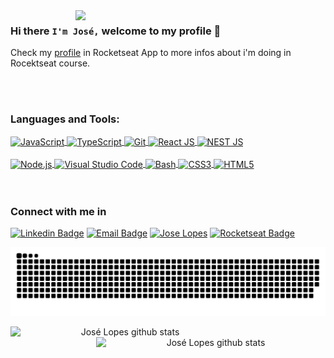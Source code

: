 <img align="right" width="400" src="https://www.cerebro.fit/uploads/thumbnails/course_thumbnails/course_thumbnail_default_70.jpg" />

### Hi there `I'm José,` welcome to my profile 👋

Check my [profile](https://app.rocketseat.com.br/me/lucas-vanni) in Rocketseat App to more infos about i'm doing in Rocektseat course.

<br />
<br />

<div>
   <h3>Languages and Tools:</h3>
    <div>
         <a href="https://developer.mozilla.org/pt-BR/docs/Web/JavaScript">
            <img align="center" alt="JavaScript" src="https://img.shields.io/badge/-Javascript-222222?style=for-the-badge&logoColor=ff0&logo=javascript" />
        </a>
        <a href="https://developer.mozilla.org/pt-BR/docs/Web/TypeScript">
            <img align="center" alt="TypeScript" src="https://img.shields.io/badge/-TypeScript-222222?style=for-the-badge&logoColor=2F74C0&logo=typescript" />
        </a>
        <a href="https://git-scm.com">
            <img align="center" alt="Git" src="https://img.shields.io/badge/-Git-F54D27?style=for-the-badge&logoColor=fff&logo=git" />
         </a>
         <a href="https://pt-br.reactjs.org">
            <img align="center" alt="React JS" src="https://img.shields.io/badge/-React-0499B0?style=for-the-badge&logoColor=fff&logo=react" />
        </a>
        <a href="https://nestjs.com">
            <img align="center" alt="NEST JS" src="https://img.shields.io/badge/-NEST_JS-ccc?style=for-the-badge&logoColor=E0234E&logo=nestJS" />
        </a>  
    </div>
    <br/>
    <div>
        <a href="https://nodejs.org/en/">
            <img align="center" alt="Node.js" src="https://img.shields.io/badge/-Node_JS-018635?style=for-the-badge&logoColor=fff&logo=node.js" />
        </a>
        <a href="https://code.visualstudio.com">
            <img align="center" alt="Visual Studio Code" src="https://img.shields.io/badge/-VS_Code-0074C1?style=for-the-badge&logoColor=fff&logo=visual-studio-code" />
        </a>
        <a href="https://ohmyz.sh">
            <img align="center" alt="Bash" src="https://img.shields.io/badge/-Terminal-0277BD?style=for-the-badge&logoColor=fff&logo=powershell" />
        </a>
        <a href="https://www.w3.org/Style/CSS/Overview.en.html">
            <img align="center" alt="CSS3" src="https://img.shields.io/badge/-CSS3-57A7E4?style=for-the-badge&logoColor=fff&logo=css3" />
        </a>
        <a href="https://developer.mozilla.org/pt-BR/docs/Web/HTML/HTML5"> 
            <img align="center" alt="HTML5" src="https://img.shields.io/badge/-HTML5-E54C21?style=for-the-badge&logoColor=fff&logo=html5" /> 
        </a>
    </div>
 </div>
<div>

<br/>
<br/>

<div>
<h3>Connect with me in</h3>

[![Linkedin Badge](https://img.shields.io/badge/-José%20Lopes-blue?style=for-the-badge&logo=Linkedin&logoColor=white&link=https://www.linkedin.com/in/jose-eduardo-rodrigues-lopes/)](https://www.linkedin.com/in/jose-eduardo-rodrigues-lopes/)
[![Email Badge](https://img.shields.io/badge/-eu@joselopes.me-c14438?style=for-the-badge&logo=Gmail&logoColor=white&link=mailto:eu@joselopes.me)](mailto:eu@joselopes.me)
[![Jose Lopes](https://img.shields.io/badge/-joselopes.me-fff?style=for-the-badge&logo=Google&logoColor=black&link=https://joselopes.me)](https://joselopes.me)
[![Rocketseat Badge](https://img.shields.io/badge/-José%20Eduardo-8257E6?style=for-the-badge&logo=apache-rocketmq&logoColor=white&link=https://app.rocketseat.com.br/me/ze-eduardo-00823)](https://app.rocketseat.com.br/me/ze-eduardo-00823)

</div>

<div align="center" >
    <img  align="center" alt="HTML5" src="https://github.com/zeeduardoz/zeeduardoz/blob/main/github-user-contribution.svg" /> 
    <br />
    <br />
    <img align="left"  width="367" src="https://github-readme-stats.vercel.app/api/top-langs/?username=zeeduardoz&layout=compact&theme=algolia" alt="José Lopes github stats" />
    <img align="right"  width="367" src="https://github-readme-stats.vercel.app/api?username=zeeduardoz&show_icons=true&theme=algolia&count_private=true" alt="José Lopes github stats" />
</div>
    
<br />
<br />
<br />
<br />
<br />
<br />
<br />
<br />
<br />
<br />
